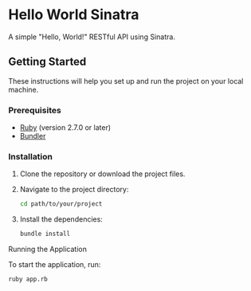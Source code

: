 # Hello World Sinatra

A simple "Hello, World!" RESTful API using Sinatra.

## Getting Started

These instructions will help you set up and run the project on your local machine.

### Prerequisites

- [Ruby](https://www.ruby-lang.org/) (version 2.7.0 or later)
- [Bundler](https://bundler.io/)

### Installation

1. Clone the repository or download the project files.

2. Navigate to the project directory:

   ```bash
   cd path/to/your/project
   ```

3. Install the dependencies:
   ```bash
   bundle install
   ```

Running the Application

To start the application, run:

```bash
ruby app.rb
```
